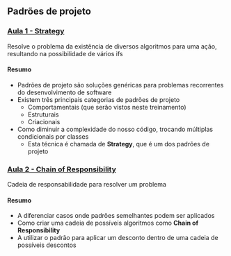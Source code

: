 ## Padrões de projeto

### [Aula 1 - Strategy](https://refactoring.guru/design-patterns/strategy)
Resolve o problema da existência de diversos algoritmos para uma ação, resultando na possibilidade de vários ifs

#### Resumo
- Padrões de projeto são soluções genéricas para problemas recorrentes do desenvolvimento de software
- Existem três principais categorias de padrões de projeto
  - Comportamentais (que serão vistos neste treinamento)
  - Estruturais
  - Criacionais
- Como diminuir a complexidade do nosso código, trocando múltiplas condicionais por classes
  - Esta técnica é chamada de **Strategy**, que é um dos padrões de projeto

### [Aula 2 - Chain of Responsibility](https://refactoring.guru/design-patterns/chain-of-responsibility)
Cadeia de responsabilidade para resolver um problema

#### Resumo
- A diferenciar casos onde padrões semelhantes podem ser aplicados
- Como criar uma cadeia de possíveis algoritmos como **Chain of Responsibility**
- A utilizar o padrão para aplicar um desconto dentro de uma cadeia de possíveis descontos